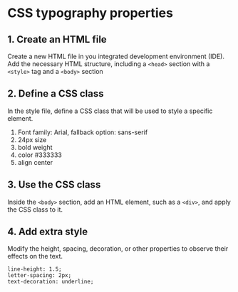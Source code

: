 # CSS typography properties

## 1. Create an HTML file
Create a new HTML file in you integrated development environment (IDE). Add the necessary HTML structure, including a `<head>` section with a `<style>` tag and a `<body>` section

## 2. Define a CSS class
In the style file, define a CSS class that will be used to style a specific element.
1. Font family: Arial, fallback option: sans-serif
2. 24px size
3. bold weight
4. color #333333
5. align center

## 3. Use the CSS class
Inside the `<body>` section, add an HTML element, such as a `<div>`, and apply the CSS class to it.

## 4. Add extra style
Modify the height, spacing, decoration, or other properties to observe their effects on the text.
```
line-height: 1.5;
letter-spacing: 2px;
text-decoration: underline;
```


